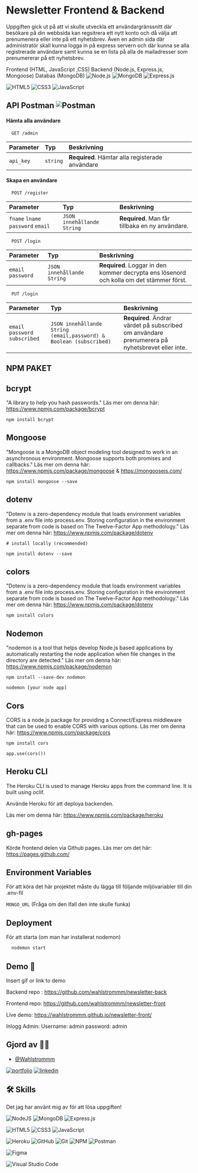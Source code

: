 
# Newsletter Frontend & Backend 

Uppgiften gick ut på att vi skulle utveckla ett användargränssnitt där besökare på din webbsida kan regsitrera ett nytt konto och då välja att prenumenera eller inte på ett nyhetsbrev.
Även en admin sida där administratör skall kunna logga in på express servern och där kunna se alla registrerade användare samt kunna se en lista på alla de mailadresser som prenumererar på ett nyhetsbrev.

Frontend (HTML, JavaScript ,CSS)
Backend (Node.js, Express.js, Mongoose)
Databas (MongoDB)
![Node.js ](https://img.shields.io/badge/node.js-6DA55F?logo=node.js&logoColor=white&style=flat)
![MongoDB](https://img.shields.io/badge/MongoDB-%234ea94b.svg?logo=mongodb&logoColor=white&style=flat)
![Express.js](https://img.shields.io/badge/express.js-%23404d59.svg?logo=express&logoColor=%2361DAFB&style=flat)

![HTML5](https://img.shields.io/badge/html5-%23E34F26.svg?logo=html5&logoColor=white&style=flat)
![CSS3](https://img.shields.io/badge/css3-%231572B6.svg?logo=css3&logoColor=white&style=flat)
![JavaScript](https://img.shields.io/badge/javascript-%23323330.svg?logo=javascript&logoColor=%23F7DF1E&style=flat)
## API Postman ![Postman](https://img.shields.io/badge/Postman-FF6C37?style=for-the-badge&logo=postman&logoColor=white)

#### Hämta alla användare

```http
  GET /admin
```

| Parameter | Typ     | Beskrivning                |
| :-------- | :------- | :------------------------- |
| `api_key` | `string` | **Required**. Hämtar alla registerade användare |

#### Skapa en användare

```http
  POST /register
```

| Parameter | Typ     | Beskrivning                       |
| :-------- | :------- | :-------------------------------- |
| `fname` `lname` `password` `email`     | `JSON innehållande String` | **Required**. Man får tillbaka en ny användare.|

```http
  POST /login
```

| Parameter | Typ     | Beskrivning                       |
| :-------- | :------- | :-------------------------------- |
|   `email`   `password`  | `JSON innehållande String` | **Required**. Loggar in den kommer decrypta ens lösenord och kolla om det stämmer först.|


```http
  PUT /login
```

| Parameter | Typ     | Beskrivning                       |
| :-------- | :------- | :-------------------------------- |
|   `email`   `password` `subscribed`  | `JSON innehållande String (email,password) & Boolean (subscribed)` | **Required**. Ändrar värdet på subscribed om användare prenumerera på nyhetsbrevet eller inte.|


## NPM PAKET

## bcrypt 

"A library to help you hash passwords." Läs mer om denna här: https://www.npmjs.com/package/bcrypt
```
npm install bcrypt

```
## Mongoose 
"Mongoose is a MongoDB object modeling tool designed to work in an asynchronous environment. Mongoose supports both promises and callbacks."
Läs mer om denna här: https://www.npmjs.com/package/mongoose & https://mongoosejs.com/
```
npm install mongoose --save

```
## dotenv 
"Dotenv is a zero-dependency module that loads environment variables from a .env file into process.env. Storing configuration in the environment separate from code is based on The Twelve-Factor App methodology."
Läs mer om denna här: https://www.npmjs.com/package/dotenv
```
# install locally (recommended)

npm install dotenv --save

```
## colors 

"Dotenv is a zero-dependency module that loads environment variables from a .env file into process.env. Storing configuration in the environment separate from code is based on The Twelve-Factor App methodology."
Läs mer om denna här: https://www.npmjs.com/package/dotenv
```
npm install colors

```

## Nodemon
"nodemon is a tool that helps develop Node.js based applications by automatically restarting the node application when file changes in the directory are detected."
Läs mer om denna här: https://www.npmjs.com/package/nodemon
 ```
 npm install --save-dev nodemon 

 nodemon [your node app]
 ```

 ## Cors
 CORS is a node.js package for providing a Connect/Express middleware that can be used to enable CORS with various options.
 Läs mer om denna här: https://www.npmjs.com/package/cors
 ```
 npm install cors

 app.use(cors())
  ```

  ## Heroku CLI
  The Heroku CLI is used to manage Heroku apps from the command line. It is built using oclif.
  
  Använde Heroku för att deploya backenden.
  
  Läs mer om denna här: https://www.npmjs.com/package/heroku
  

## gh-pages
Körde frontend delen via Github pages. 
Läs mer om det här: https://pages.github.com/
## Environment Variables

För att köra det här projektet måste du lägga till följande miljövariabler till din .env-fil

`MONGO_URL` (Fråga om den ifall den inte skulle funka)




## Deployment 

För att starta (om  man har installerat nodemon)

```bash
  nodemon start
```


## Demo 💾

Insert gif or link to demo

Backend repo : https://github.com/wahlstrommm/newsletter-back

Frontend repo: https://github.com/wahlstrommm/newsletter-front

Live demo: https://wahlstrommm.github.io/newsletter-front/ 

Inlogg Admin: Username: admin password: admin
## Gjord av 👨‍🏭

- [@Wahlstrommm](https://github.com/wahlstrommm)

[![portfolio](https://img.shields.io/badge/my_portfolio-000?style=for-the-badge&logo=ko-fi&logoColor=white)](https://wahlstrommm.github.io/magnus/)
[![linkedin](https://img.shields.io/badge/linkedin-0A66C2?style=for-the-badge&logo=linkedin&logoColor=white)](https://www.linkedin.com/in/magnus-vahlstrom/)


## 🛠 Skills
Det jag har använt mig av för att lösa uppgiften!

![NodeJS](https://img.shields.io/badge/node.js-6DA55F?style=for-the-badge&logo=node.js&logoColor=white)
![MongoDB](https://img.shields.io/badge/MongoDB-%234ea94b.svg?style=for-the-badge&logo=mongodb&logoColor=white)
![Express.js](https://img.shields.io/badge/express.js-%23404d59.svg?style=for-the-badge&logo=express&logoColor=%2361DAFB)

![HTML5](https://img.shields.io/badge/html5-%23E34F26.svg?style=for-the-badge&logo=html5&logoColor=white)
![CSS3](https://img.shields.io/badge/css3-%231572B6.svg?style=for-the-badge&logo=css3&logoColor=white)
![JavaScript](https://img.shields.io/badge/javascript-%23323330.svg?style=for-the-badge&logo=javascript&logoColor=%23F7DF1E)

![Heroku](https://img.shields.io/badge/heroku-%23430098.svg?style=for-the-badge&logo=heroku&logoColor=white)
![GitHub](https://img.shields.io/badge/github-%23121011.svg?style=for-the-badge&logo=github&logoColor=white)
![Git](https://img.shields.io/badge/git-%23F05033.svg?style=for-the-badge&logo=git&logoColor=white)
![NPM](https://img.shields.io/badge/NPM-%23000000.svg?style=for-the-badge&logo=npm&logoColor=white)
![Postman](https://img.shields.io/badge/Postman-FF6C37?style=for-the-badge&logo=postman&logoColor=white)

![Figma](https://img.shields.io/badge/figma-%23F24E1E.svg?style=for-the-badge&logo=figma&logoColor=white)

![Visual Studio Code](https://img.shields.io/badge/Visual%20Studio%20Code-0078d7.svg?style=for-the-badge&logo=visual-studio-code&logoColor=white)